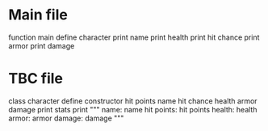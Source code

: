 # Main file
function main
    define character
    print name
    print health
    print hit chance
    print armor
    print damage

# TBC file
class character
    define constructor
        hit points
        name
        hit chance
        health
        armor
        damage
    print stats
        print """
        name: name
        hit points: hit points
        health: health
        armor: armor
        damage: damage
        """